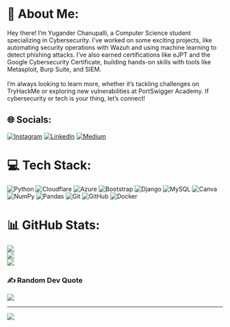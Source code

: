 # 💫 About Me:
Hey there! I’m Yugander Chanupalli, a Computer Science student specializing in Cybersecurity. I’ve worked on some exciting projects, like automating security operations with Wazuh and using machine learning to detect phishing attacks. I’ve also earned certifications like eJPT and the Google Cybersecurity Certificate, building hands-on skills with tools like Metasploit, Burp Suite, and SIEM.<br><br>I’m always looking to learn more, whether it’s tackling challenges on TryHackMe or exploring new vulnerabilities at PortSwigger Academy. If cybersecurity or tech is your thing, let’s connect!


## 🌐 Socials:
[![Instagram](https://img.shields.io/badge/Instagram-%23E4405F.svg?logo=Instagram&logoColor=white)](https://instagram.com/vatican_cameos___/) [![LinkedIn](https://img.shields.io/badge/LinkedIn-%230077B5.svg?logo=linkedin&logoColor=white)](https://linkedin.com/in/yugander-chanupalli/) [![Medium](https://img.shields.io/badge/Medium-12100E?logo=medium&logoColor=white)](https://medium.com/@YuganderChanu) 

# 💻 Tech Stack:
![Python](https://img.shields.io/badge/python-3670A0?style=for-the-badge&logo=python&logoColor=ffdd54) ![Cloudflare](https://img.shields.io/badge/Cloudflare-F38020?style=for-the-badge&logo=Cloudflare&logoColor=white) ![Azure](https://img.shields.io/badge/azure-%230072C6.svg?style=for-the-badge&logo=microsoftazure&logoColor=white) ![Bootstrap](https://img.shields.io/badge/bootstrap-%238511FA.svg?style=for-the-badge&logo=bootstrap&logoColor=white) ![Django](https://img.shields.io/badge/django-%23092E20.svg?style=for-the-badge&logo=django&logoColor=white) ![MySQL](https://img.shields.io/badge/mysql-4479A1.svg?style=for-the-badge&logo=mysql&logoColor=white) ![Canva](https://img.shields.io/badge/Canva-%2300C4CC.svg?style=for-the-badge&logo=Canva&logoColor=white) ![NumPy](https://img.shields.io/badge/numpy-%23013243.svg?style=for-the-badge&logo=numpy&logoColor=white) ![Pandas](https://img.shields.io/badge/pandas-%23150458.svg?style=for-the-badge&logo=pandas&logoColor=white) ![Git](https://img.shields.io/badge/git-%23F05033.svg?style=for-the-badge&logo=git&logoColor=white) ![GitHub](https://img.shields.io/badge/github-%23121011.svg?style=for-the-badge&logo=github&logoColor=white) ![Docker](https://img.shields.io/badge/docker-%230db7ed.svg?style=for-the-badge&logo=docker&logoColor=white)
# 📊 GitHub Stats:
![](https://github-readme-stats.vercel.app/api?username=Yugander-Chanupalli&theme=dark&hide_border=false&include_all_commits=true&count_private=true)<br/>
![](https://github-readme-streak-stats.herokuapp.com/?user=Yugander-Chanupalli&theme=dark&hide_border=false)<br/>
![](https://github-readme-stats.vercel.app/api/top-langs/?username=Yugander-Chanupalli&theme=dark&hide_border=false&include_all_commits=true&count_private=true&layout=compact)

### ✍️ Random Dev Quote
![](https://quotes-github-readme.vercel.app/api?type=horizontal&theme=radical)

---
[![](https://visitcount.itsvg.in/api?id=Yugander-Chanupalli&icon=0&color=0)](https://visitcount.itsvg.in)

<!-- Proudly created with GPRM ( https://gprm.itsvg.in ) -->
